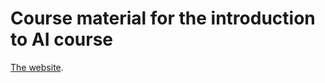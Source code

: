 # Course material for the introduction to AI course

[The website](https://thomasmore.be/nl/vormingen/artificial-intelligence-ai-fundamentals-voor-it-profielen).